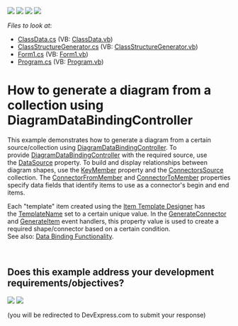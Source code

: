 <!-- default badges list -->
![](https://img.shields.io/endpoint?url=https://codecentral.devexpress.com/api/v1/VersionRange/128585387/24.2.1%2B)
[![](https://img.shields.io/badge/Open_in_DevExpress_Support_Center-FF7200?style=flat-square&logo=DevExpress&logoColor=white)](https://supportcenter.devexpress.com/ticket/details/T477927)
[![](https://img.shields.io/badge/📖_How_to_use_DevExpress_Examples-e9f6fc?style=flat-square)](https://docs.devexpress.com/GeneralInformation/403183)
[![](https://img.shields.io/badge/💬_Leave_Feedback-feecdd?style=flat-square)](#does-this-example-address-your-development-requirementsobjectives)
<!-- default badges end -->
<!-- default file list -->
*Files to look at*:

* [ClassData.cs](./CS/DiagramDataControllerBehavior/Data/ClassData.cs) (VB: [ClassData.vb](./VB/DiagramDataControllerBehavior/Data/ClassData.vb))
* [ClassStructureGenerator.cs](./CS/DiagramDataControllerBehavior/Data/ClassStructureGenerator.cs) (VB: [ClassStructureGenerator.vb](./VB/DiagramDataControllerBehavior/Data/ClassStructureGenerator.vb))
* [Form1.cs](./CS/DiagramDataControllerBehavior/Form1.cs) (VB: [Form1.vb](./VB/DiagramDataControllerBehavior/Form1.vb))
* [Program.cs](./CS/DiagramDataControllerBehavior/Program.cs) (VB: [Program.vb](./VB/DiagramDataControllerBehavior/Program.vb))
<!-- default file list end -->
# How to generate a diagram from a collection using DiagramDataBindingController


<p>This example demonstrates how to generate a diagram from a certain source/collection using <a href="https://documentation.devexpress.com/WindowsForms/clsDevExpressXtraDiagramDiagramDataBindingControllertopic.aspx">DiagramDataBindingController</a>. To provide <a href="https://documentation.devexpress.com/WindowsForms/clsDevExpressXtraDiagramDiagramDataBindingControllertopic.aspx">DiagramDataBindingController</a> with the required source, use the <a href="https://documentation.devexpress.com/WindowsForms/DevExpressXtraDiagramDiagramDataBindingControllerBase_DataSourcetopic.aspx">DataSource</a> property. To build and display relationships between diagram shapes, use the <a href="https://documentation.devexpress.com/WindowsForms/DevExpressXtraDiagramDiagramDataBindingControllerBase_KeyMembertopic.aspx">KeyMember</a> property and the <a href="https://documentation.devexpress.com/WindowsForms/DevExpressXtraDiagramDiagramDataBindingController_ConnectorsSourcetopic.aspx">ConnectorsSource</a> collection. The <a href="https://documentation.devexpress.com/WindowsForms/DevExpressXtraDiagramDiagramDataBindingController_ConnectorFromMembertopic.aspx">ConnectorFromMember</a> and <a href="https://documentation.devexpress.com/WindowsForms/DevExpressXtraDiagramDiagramDataBindingController_ConnectorToMembertopic.aspx">ConnectorToMember</a> properties specify data fields that identify items to use as a connector's begin and end items.</p>
<p>Each "template" item created using the <a href="https://documentation.devexpress.com/WindowsForms/CustomDocument117683.aspx">Item Template Designer</a> has the <a href="https://documentation.devexpress.com/WindowsForms/DevExpressXtraDiagramDiagramItem_TemplateNametopic.aspx">TemplateName</a> set to a certain unique value. In the <a href="https://documentation.devexpress.com/WindowsForms/DevExpressXtraDiagramDiagramDataBindingControllerBase_GenerateConnectortopic.aspx">GenerateConnector</a> and <a href="https://documentation.devexpress.com/WindowsForms/DevExpressXtraDiagramDiagramDataBindingControllerBase_GenerateItemtopic.aspx">GenerateItem</a> event handlers, this property value is used to create a required shape/connector based on a certain condition.<br>See also: <a href="https://documentation.devexpress.com/WPF/CustomDocument117585.aspx">Data Binding Functionality</a>.</p>

<br/>


<!-- feedback -->
## Does this example address your development requirements/objectives?

[<img src="https://www.devexpress.com/support/examples/i/yes-button.svg"/>](https://www.devexpress.com/support/examples/survey.xml?utm_source=github&utm_campaign=how-to-generate-a-diagram-from-a-collection-using-diagramdatabindingcontroller-t477927&~~~was_helpful=yes) [<img src="https://www.devexpress.com/support/examples/i/no-button.svg"/>](https://www.devexpress.com/support/examples/survey.xml?utm_source=github&utm_campaign=how-to-generate-a-diagram-from-a-collection-using-diagramdatabindingcontroller-t477927&~~~was_helpful=no)

(you will be redirected to DevExpress.com to submit your response)
<!-- feedback end -->
